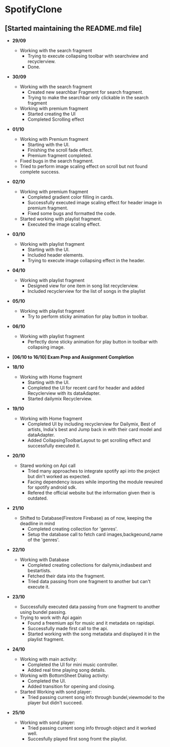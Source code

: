 # SpotifyClone
## [Started maintaining the README.md file]

- **29/09**
  - Working with the search fragment
    - Trying to execute collapsing toolbar with searchview and recyclerview.
    - Done.

- **30/09**
  - Working with the search fragment
    - Created new searchbar Fragment for search fragment.
    - Trying to make the searchbar only clickable in the search fragment
  - Working with premium fragment
    - Started creating the UI
    - Completed Scrolling effect

- **01/10**
  - Working with Premium fragment
    - Starting with the UI.
    - Finishing the scroll fade effect.
    - Premium fragment completed.
  - Fixed bugs in the search fragment.
  - Tried to perform image scaling effect on scroll but not found complete success.

- **02/10**
  - Working with premium fragment  
    - Completed gradient color filling in cards.
    - Successfully executed image scaling effect for header image in premium fragment.
    - Fixed some bugs and formatted the code.
  - Started working with playlist fragment.
    - Executed the image scaling effect.

- **03/10**
  - Working with playlist fragment
    - Starting with the UI.
    - Included header elements.
    - Trying to execute image collapsing effect in the header.

- **04/10**
  - Working with playlist fragment
    - Designed view for one item in song list recyclerview.
    - Included recyclerview for the list of songs in the playlist

- **05/10**
  - Working with playlist fragment
    - Try to perform sticky animation for play button in toolbar.

- **06/10**
  - Working with playlist fragment
    - Perfectly done sticky animation for play button in toolbar with collapsing image.

- **[06/10 to 16/10] Exam Prep and Assignment Completion**

- **18/10**
  - Working with Home fragment
    - Starting with the UI.
    - Completed the UI for recent card for header and added Recyclerview with its dataAdapter.
    - Started dailymix Recyclerview.

- **19/10**
  - Working with Home fragment
    - Completed UI by including recyclerview for Dailymix, Best of artists, India's best and Jump back in with their card model and dataAdapter.
    - Added CollapsingToolbarLayout to get scrolling effect and successfully executed it.

- **20/10**
  - Stared working on Api call
    - Tried many approaches to integrate spotify api into the project but din't worked as expected.
    - Facing dependency issues while importing the module rewuired for spotify android sdk.
    - Refered the official website but the information given their is outdated.

- **21/10**
  - Shifted to Database(Firestore Firebase) as of now, keeping the deadline in mind
    - Completed creating collection for 'genres'.
    - Setup the database call to fetch card images,backgeound,name of the 'genres'.

- **22/10**
  - Working with Database
    - Completed creating collections for dailymix,indiasbest and bestartists.
    - Fetched their data into the fragment.
    - Tried data passing from one fragment to another but can't execute it.

- **23/10**
  - Successfully executed data passing from one fragment to another using bundel passing.
  - Trying to work with Api again
    - Found a freemium api for music and it metadata on rapidapi.
    - Successfully made first call to the api.
    - Started working with the song metadata and displayed it in the playlist fragment.
- **24/10**
  - Working with main activity:
    - Completed the UI for mini music controller.
    - Added real time playing song details.
  - Working with BottomSheet Dialog activity:
    - Completed the UI.
    - Added transition for opening and closing.
  - Started Working with sond player:
    - Tried passing current song info through bundel,viewmodel to the player but didn't succeed.
- **25/10**
  - Working with sond player:
    - Tried passing current song info through object and it worked well.
    - Succesfully played first song fromt the playlist.
